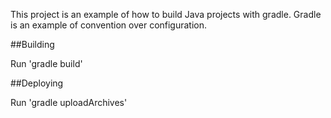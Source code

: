 This project is an example of how to build Java projects with gradle.  Gradle is an example of convention over configuration.

##Building

Run 'gradle build'

##Deploying

Run 'gradle uploadArchives'
